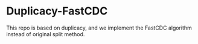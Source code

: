 # Duplicacy-FastCDC
This repo is based on duplicacy, and we implement the FastCDC algorithm instead of original split method.
